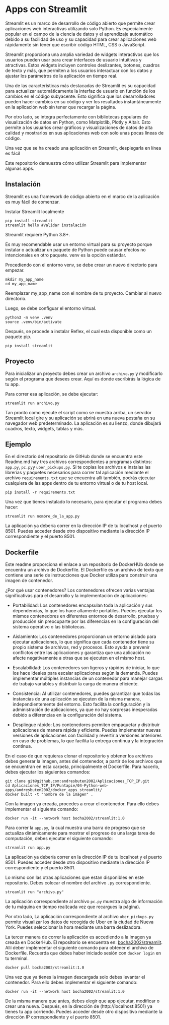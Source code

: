 # Apps con Streamlit
Streamlit es un marco de desarrollo de código abierto que permite crear aplicaciones web interactivas utilizando solo Python. Es especialmente popular en el campo de la ciencia de datos y el aprendizaje automático debido a su facilidad de uso y su capacidad para crear aplicaciones web rápidamente sin tener que escribir código HTML, CSS o JavaScript.

Streamlit proporciona una amplia variedad de widgets interactivos que los usuarios pueden usar para crear interfaces de usuario intuitivas y atractivas. Estos widgets incluyen controles deslizantes, botones, cuadros de texto y más, que permiten a los usuarios interactuar con los datos y ajustar los parámetros de la aplicación en tiempo real.

Una de las características más destacadas de Streamlit es su capacidad para actualizar automáticamente la interfaz de usuario en función de los cambios en el código subyacente. Esto significa que los desarrolladores pueden hacer cambios en su código y ver los resultados instantáneamente en la aplicación web sin tener que recargar la página.

Por otro lado, se integra perfectamente con bibliotecas populares de visualización de datos en Python, como Matplotlib, Plotly y Altair. Esto permite a los usuarios crear gráficos y visualizaciones de datos de alta calidad y mostrarlos en sus aplicaciones web con solo unas pocas líneas de código.

Una vez que se ha creado una aplicación en Streamlit, desplegarla en línea es fácil

Este repositorio demuestra cómo utilizar Streamlit para implementar algunas apps.

## Instalación
Streamlit es una framework de código abierto en el marco de la aplicación es muy fácil de comenzar.

Instalar Streamlit localmente
```shell
pip install streamlit
streamlit hello #Validar instalación
```

Streamlit requiere Python 3.8+.

Es muy recomendable usar un entorno virtual para su proyecto porque instalar o actualizar un paquete de Python puede causar efectos no intencionales en otro paquete. venv es la opción estándar.

Procediendo con el entorno venv, se debe crear un nuevo directorio para empezar.
```shell
mkdir my_app_name
cd my_app_name
```
Reemplazar my_app_name con el nombre de tu proyecto. Cambiar al nuevo directorio.

Luego, se debe configuar el entorno virtual.
```shell
python3 -m venv .venv
source .venv/bin/activate
```

Después, se procede a instalar Reflex, el cual esta disponible como un paquete pip.
```shell
pip install streamlit
```

## Proyecto
Para inicializar un proyecto debes crear un archivo `archivo.py` y modificarlo según el programa que desees crear. Aquí es donde escribirás la lógica de tu app.

Para correr esa aplicación, se debe ejecutar:
```shell
streamlit run archivo.py
```
Tan pronto como ejecute el script como se muestra arriba, un servidor Streamlit local gire y su aplicación se abrirá en una nueva pestaña en su navegador web predeterminado. La aplicación es su lienzo, donde dibujará cuadros, texto, widgets, tablas y más.

## Ejemplo
En el directorio del repositorio de GitHub donde se encuentra este Readme.md hay tres archivos correspondientes a programas distintos: `app.py`, `pc.py`y `uber_pickups.py`. Si te copias los archivos e instalas las librerias y paquetes necesarios para correr tal aplicación mediante el archivo `requirements.txt` que se encuentra allí también, podrás ejecutar cualquiera de las apps dentro de tu entorno virtual o de tu host local.

```shell
pip install -r requirements.txt
```

Una vez que tienes instalado lo necesario, para ejecutar el programa debes hacer:
```shell
streamlit run nombre_de_la_app.py
```
La aplicación ya debería correr en la dirección IP de tu localhost y el puerto 8501. Puedes acceder desde otro dispositivo mediante la dirección IP correspondiente y el puerto 8501.

## Dockerfile
Este readme proporciona el enlace a un repositorio de DockerHUb donde se encuentra un archivo de Dockerfile. El Dockerfile es un archivo de texto que contiene una serie de instrucciones que Docker utiliza para construir una imagen de contenedor.

¿Por qué usar contenedores?
Los contenedores ofrecen varias ventajas significativas para el desarrollo y la implementación de aplicaciones:

- Portabilidad: Los contenedores encapsulan toda la aplicación y sus dependencias, lo que los hace altamente portátiles. Puedes ejecutar los mismos contenedores en diferentes entornos de desarrollo, pruebas y producción sin preocuparte por las diferencias en la configuración del sistema operativo o las bibliotecas.

- Aislamiento: Los contenedores proporcionan un entorno aislado para ejecutar aplicaciones, lo que significa que cada contenedor tiene su propio sistema de archivos, red y procesos. Esto ayuda a prevenir conflictos entre las aplicaciones y garantiza que una aplicación no afecte negativamente a otras que se ejecuten en el mismo host.

- Escalabilidad: Los contenedores son ligeros y rápidos de iniciar, lo que los hace ideales para escalar aplicaciones según la demanda. Puedes implementar múltiples instancias de un contenedor para manejar cargas de trabajo variables y distribuir la carga de manera eficiente.

- Consistencia: Al utilizar contenedores, puedes garantizar que todas las instancias de una aplicación se ejecuten de la misma manera, independientemente del entorno. Esto facilita la configuración y la administración de aplicaciones, ya que no hay sorpresas inesperadas debido a diferencias en la configuración del sistema.

- Despliegue rápido: Los contenedores permiten empaquetar y distribuir aplicaciones de manera rápida y eficiente. Puedes implementar nuevas versiones de aplicaciones con facilidad y revertir a versiones anteriores en caso de problemas, lo que facilita la entrega continua y la integración continua.

En el caso de que requieras clonar el repositorio y obtener los archivos debes generar la imagen, antes del contenedor, a partir de los archivos que se encuentran en esta carpeta, principalmente el Dockerfile. Para hacerlo, debes ejecutar los siguientes comandos:

```shell
git clone git@github.com:andresbuten2002/Aplicaciones_TCP_IP.git
cd Aplicaciones_TCP_IP/Puntapie/04-Python-web-apps/andresbuten2002/docker_apps_streamlit/
docker built -t "nombre de la imagen" .
```

Con la imagen ya creada, procedes a crear el contenedor. Para ello debes implementar el siguiente comando:
```shell
docker run -it --network host bocha2002/streamlit:1.0
```
Para correr la `app.py`, la cual muestra una barra de progreso que se actualiza dinámicamente para mostrar el progreso de una larga tarea de computación, debes ejecutar el siguiente comando:

```shell
streamlit run app.py
```

La aplicación ya debería correr en la dirección IP de tu localhost y el puerto 8501. Puedes acceder desde otro dispositivo mediante la dirección IP correspondiente y el puerto 8501.

Lo mismo con las otras aplicaciones que estan disponibles en este repositorio. Debes colocar el nombre del archivo `.py` correspondiente.

```shell
streamlit run "archivo.py"
```

La aplicación correspondiente al archivo `pc.py` muestra algo de información de tu máquina en tiempo real(cada vez que recargues la página).

Por otro lado, La aplicación correspondiente al archivo `uber_pickups.py` permite visualizar los datos de recogida de Uber en la ciudad de Nueva York. Puedes seleccionar la hora mediante una barra deslizadora.

La tercer manera de correr la aplicación es accediendo a la imagen ya creada en DockerHub. El repositorio se encuentra en: [bocha2002/streamlit](https://hub.docker.com/repository/docker/bocha2002/streamlit/general). Allí deber implementar el siguiente comando para obtener el archivo de Dockerfile. Recuerda que debes haber iniciado sesión con `docker login` en tu terminal.

```shell
docker pull bocha2002/streamlit:1.0
```

Una vez que ya tienes la imagen descargada solo debes levantar el contenedor. Para ello debes implementar el siguiente comando:
```shell
docker run -it --network host bocha2002/streamlit:1.0
```
De la misma manera que antes, debes elegir que app ejecutar, modificar o crear una nueva. Después, en la dirección de (http://localhost:8501) ya tienes tu app corriendo. Puedes acceder desde otro dispositivo mediante la dirección IP correspondiente y el puerto 8501.

